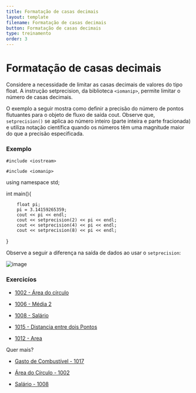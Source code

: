 ```yaml
---
title: Formatação de casas decimais
layout: template
filename: Formatação de casas decimais
button: Formatação de casas decimais
type: treinamento
order: 3
---
```


# Formatação de casas decimais

Considere a necessidade de limitar as casas decimais de valores do tipo float. A instrução setprecision, da biblioteca `<iomanip>`, permite limitar o número de casas decimais.

O exemplo a seguir mostra como definir a precisão do número de pontos flutuantes para o objeto de fluxo de saída cout. Observe que, `setprecision()` se aplica ao número inteiro (parte inteira e parte fracionada) e utiliza notação científica quando os números têm uma magnitude maior do que a precisão especificada.

### Exemplo

`#include <iostream>`

`#include <iomanip>`

using namespace std;

int main(){  

        float pi;
        pi = 3.14159265359;
        cout << pi << endl;
        cout << setprecision(2) << pi << endl;
        cout << setprecision(4) << pi << endl;
        cout << setprecision(8) << pi << endl;

}

Observe a seguir a diferença na saída de dados ao usar o `setprecision`:

![image](https://user-images.githubusercontent.com/65428645/165863274-f751bee7-04e5-4650-9c27-c264657b142a.png)


### Exercicíos
- [1002 - Área do círculo](https://www.beecrowd.com.br/judge/en/problems/view/1002)

- [1006 - Média 2](https://www.beecrowd.com.br/judge/en/problems/view/1006)

- [1008 - Salário](https://www.beecrowd.com.br/judge/en/problems/view/1008)

- [1015 - Distancia entre dois Pontos](https://www.beecrowd.com.br/judge/en/problems/view/1015)

- [1012 - Area](https://www.beecrowd.com.br/judge/en/problems/view/1012)

Quer mais?

- [Gasto de Combustível - 1017](https://www.beecrowd.com.br/judge/pt/problems/view/1017)

- [Área do Círculo - 1002](https://www.beecrowd.com.br/judge/pt/problems/view/1002)

- [Salário - 1008](https://www.beecrowd.com.br/judge/pt/problems/view/1008)




